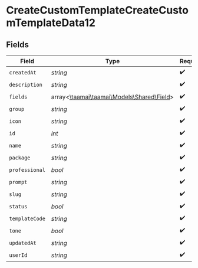 # CreateCustomTemplateCreateCustomTemplateData12


## Fields

| Field                                                                     | Type                                                                      | Required                                                                  | Description                                                               |
| ------------------------------------------------------------------------- | ------------------------------------------------------------------------- | ------------------------------------------------------------------------- | ------------------------------------------------------------------------- |
| `createdAt`                                                               | *string*                                                                  | :heavy_check_mark:                                                        | N/A                                                                       |
| `description`                                                             | *string*                                                                  | :heavy_check_mark:                                                        | N/A                                                                       |
| `fields`                                                                  | array<[\taamai\taamai\Models\Shared\Field](../../models/shared/Field.md)> | :heavy_check_mark:                                                        | N/A                                                                       |
| `group`                                                                   | *string*                                                                  | :heavy_check_mark:                                                        | N/A                                                                       |
| `icon`                                                                    | *string*                                                                  | :heavy_check_mark:                                                        | N/A                                                                       |
| `id`                                                                      | *int*                                                                     | :heavy_check_mark:                                                        | N/A                                                                       |
| `name`                                                                    | *string*                                                                  | :heavy_check_mark:                                                        | N/A                                                                       |
| `package`                                                                 | *string*                                                                  | :heavy_check_mark:                                                        | N/A                                                                       |
| `professional`                                                            | *bool*                                                                    | :heavy_check_mark:                                                        | N/A                                                                       |
| `prompt`                                                                  | *string*                                                                  | :heavy_check_mark:                                                        | N/A                                                                       |
| `slug`                                                                    | *string*                                                                  | :heavy_check_mark:                                                        | N/A                                                                       |
| `status`                                                                  | *bool*                                                                    | :heavy_check_mark:                                                        | N/A                                                                       |
| `templateCode`                                                            | *string*                                                                  | :heavy_check_mark:                                                        | N/A                                                                       |
| `tone`                                                                    | *bool*                                                                    | :heavy_check_mark:                                                        | N/A                                                                       |
| `updatedAt`                                                               | *string*                                                                  | :heavy_check_mark:                                                        | N/A                                                                       |
| `userId`                                                                  | *string*                                                                  | :heavy_check_mark:                                                        | N/A                                                                       |